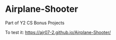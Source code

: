 # Airplane-Shooter
Part of Y2 CS Bonus Projects

To test it: https://ajr07-2.github.io/Airplane-Shooter/ 